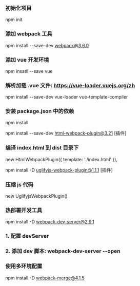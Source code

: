 ﻿### 初始化项目
npm init

### 添加 webpack 工具
npm install --save-dev webpack@3.6.0

### 添加 vue 开发环境
npm insatll --save vue

### 解析加载 .vue 文件: https://vue-loader.vuejs.org/zh
npm install --save-dev vue-loader vue-template-compiler

### 安装 package.json 中的依赖
npm install

npm install --save-dev html-webpack-plugin@3.21
[插件]
### 编译 index.html 到 dist 目录下
new HtmlWebpackPlugin({
    template: './index.html'
}),

npm install -D uglifyjs-webpack-plugin@1.1.1
[插件]
### 压缩 js 代码
new UglifyjsWebpackPlugin()

### 热部署开发工具
npm install -D webpack-dev-server@2.9.1
### 1. 配置 devServer
### 2. 添加 dev 脚本: webpack-dev-server --open


### 使用多环境配置
npm install -D webpack-merge@4.1.5
